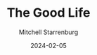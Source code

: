 ---
title: The Good Life
author: Mitchell Starrenburg
date: 2024-02-05
category: Book1-TheGoodLife
layout: post
---